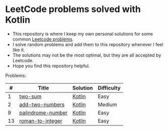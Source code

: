 # LeetCode problems solved with Kotlin

* This repository is where I keep my own personal solutions for some common [Leetcode problems](https://leetcode.com/problemset/).
* I solve random problems and add them to this repository whenever I feel like it. 
* The solutions may not be the most optimal, but they are all accepted by Leetcode.
* Hope you find this repository helpful.


Problems:

| #   | Title                                                                             | Solution                                      | Difficulty |
|-----|-----------------------------------------------------------------------------------|-----------------------------------------------|------------|
| 1   | [two-sum](https://leetcode.com/problems/two-sum/description/)                     | [Kotlin](src/main/kotlin/TwoSum.kt)           | Easy       |
| 2   | [add-two-numbers](https://leetcode.com/problems/add-two-numbers/description/)     | [Kotlin](src/main/kotlin/AddTwoNumbers.kt)    | Medium     |
| 9   | [palindrome-number](https://leetcode.com/problems/palindrome-number/description/) | [Kotlin](src/main/kotlin/PalindromeNumber.kt) | Easy       |
| 13  | [roman-to-integer](https://leetcode.com/problems/roman-to-integer/description/)   | [Kotlin](src/main/kotlin/RomanToInteger.kt)   | Easy       |